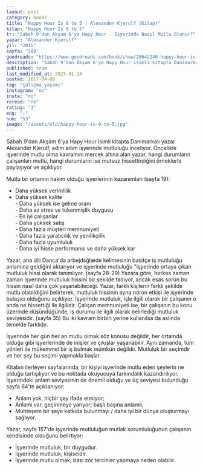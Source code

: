```yaml
---
layout: post  
category: book2  
title: "Happy Hour Is 9 to 5 | Alexander Kjerulf (Kitap)"  
kitap: "Happy Hour Is 9 to 5"  
tr: "Sabah 9'dan Akşam 6'ya Hapy Hour - İşyerinde Nasıl Mutlu Olunur?"  
yazar: "Alexander Kjerulf"  
yil: "2015"  
sayfa: "208"  
goodreads: "https://www.goodreads.com/book/show/20642240-happy-hour-is-9-to-5"
description: "Sabah 9'dan Akşam 6'ya Hapy Hour isimli kitapta Danimarkalı yazar Alexander Kjerulf, adım adım işyerinde mutluluğu inceliyor."
published: true
last_modified_at: 2023-01-14
posted: 2017-04-08
tag: "çalışma yaşamı"
instagram: "no"
insta: "no"
reread: "no"
rating: "3"
eng: "-"
num: "53"
image: "/assets/old/happy-hour-is-9-to-5.jpg"
---
```


Sabah 9'dan Akşam 6'ya Hapy Hour isimli kitapta Danimarkalı yazar Alexander Kjerulf, adım adım işyerinde mutluluğu inceliyor. Öncelikle işyerinde mutlu olma kavramını mercek altına alan yazar, hangi durumların çalışanları mutlu, hangi durumların ise mutsuz hissettirdiğini örneklerle paylaşıyor ve açıklıyor.  
  
Mutlu bir ortamın hakim olduğu işyerlerinin kazanımları (sayfa 19):  

- Daha yüksek verimlilik  
- Daha yüksek kalite  
- Daha yüksek ise gelme oranı  
- Daha az stres ve tükenmişlik duygusu  
- En iyi çalışanlar  
- Daha yüksek satış  
- Daha fazla müşteri memnuniyeti  
- Daha fazla yaratıcılık ve yenilikçilik  
- Daha fazla uyumluluk  
- Daha iyi hisse performansı ve daha yüksek kar  
  
Yazar, ana dili Danca'da arbejdsğlæde kelimesinin basitçe iş mutluluğu anlamına geldiğini aktarıyor ve işyerinde mutluluğu "işyerinde ortaya çıkan mutluluk hissi olarak tanımlıyor. (sayfa 28-29) Yazara göre, herkes zaman zaman işyerinde mutluluk hissini bir şekilde tadıyor, ancak esas sorun bu hissin nasıl daha çok yaşanabileceği. Yazar, farklı kişilerin farklı şekilde mutlu olabildiğini belirterek, mutluluk hissinin ayna nöron etkisi ile işyerinde bulaşıcı olduğunu açıklıyor. İşyerinde mutluluk, işle ilgili olarak bir çalışanın o anda ne hissettiği ile ilgilidir. Çalışan memnuniyeti ise, bir çalışanın bu konu üzerinde düşündüğünde, iş durumu ile ilgili olarak belirlediği mutluluk seviyesidir. (sayfa 35) Bu iki kavram birbiri yerine kullanılsa da aslında temelde farklıdır.  
  
İşyerinde her gün her an mutlu olmak söz konusu değildir, her ortamda olduğu gibi işyerlerinde de inişler ve çıkışlar yaşanabilir. Aynı zamanda, tüm yönleri ile mükemmel bir iş bulmak mümkün değildir. Mutluluk bir seçimdir ve her şey bu seçimi yapmakla başlar.  
  
Kitabın ilerleyen sayfalarında, bir kişiyi işyerinde mutlu eden şeylerin ne olduğu tartışılıyor ve bu noktada okuyucuya farkındalık kazandırılıyor. İşyerindeki anlam seviyesinin de önemli olduğu ve üç seviyesi bulunduğu sayfa 64'te açıklanıyor:  
  
- Anlam yok, hiçbir şey ifade etmiyor;  
- Anlamı var, geçinmeye yarıyor; başlı başına anlamlı,  
- Muhteşem bir şeye katkıda bulunmayı / daha iyi bir dünya oluşturmayı sağlıyor.  
  
Yazar, sayfa 157'de işyerinde mutluluğun mutlak sorumluluğunun çalışanın kendisinde olduğunu belirtiyor:  
  
- İşyerinde mutluluk, bir duygudur.  
- İşyerinde mutluluk, kişiseldir.  
- İşyerinde mutlu olmak, bazı zor tercihler yapmaya neden olabilir.  
  
